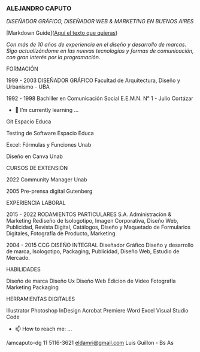 ### ALEJANDRO CAPUTO
*DISEÑADOR GRÁFICO, DISEÑADOR WEB & MARKETING EN BUENOS AIRES*

[Markdown Guide](<a href="mailto:elcorreoquequieres@correo.com">Aquí el texto que quieras</a>)

*Con más de 10 años de experiencia en el diseño y desarrollo de marcas. Sigo actualizándome en las nuevas tecnologías y formas de comunicación, con gran interés por la programación.*




FORMACIÓN

1999 - 2003
DISEÑADOR GRÁFICO
Facultad de Arquitectura, Diseño y Urbanismo - UBA

1992 - 1998
Bachiller en Comunicación Social
E.E.M.N. N° 1 - Julio Cortázar



- 🌱 I’m currently learning ...

Git Espacio Educa

Testing de Software Espacio Educa

Excel: Fórmulas y Funciones Unab

Diseño en Canva Unab



CURSOS DE EXTENSIÓN

2022 Community Manager Unab

2005 Pre-prensa digital Gutenberg



EXPERIENCIA LABORAL

2015 - 2022
RODAMIENTOS PARTICULARES S.A.
Administración & Marketing
Rediseño de Isologotipo, Imagen Corporativa, Diseño Web, Publicidad, Revista Digital, Catálogos, Diseño y Maquetado de Formularios Digitales, Fotografía de Producto, Marketing.


2004 - 2015
CCG DISEÑO INTEGRAL
Diseñador Gráfico
Diseño y desarrollo de marca, Isologotipo, Packaging, Publicidad, Diseño Web, Estudio de Mercado.


HABILIDADES

Diseño de marca
Diseño Ux
Diseño Web
Edicion de Video
Fotografía
Marketing
Packaging

HERRAMIENTAS DIGITALES

Illustrator
Photoshop
InDesign
Acrobat
Premiere
Word
Excel
Visual Studio Code


- 📫 How to reach me: ...

/amcaputo-dg
11 5116-3621
eldamri@gmail.com
Luis Guillon - Bs As


<!--
**Narskash/Narskash** is a ✨ _special_ ✨ repository because its `README.md` (this file) appears on your GitHub profile.

Here are some ideas to get you started:

- 🔭 I’m currently working on ...
- 🌱 I’m currently learning ...
- 👯 I’m looking to collaborate on ...
- 🤔 I’m looking for help with ...
- 💬 Ask me about ...
- 📫 How to reach me: ...
- 😄 Pronouns: ...
- ⚡ Fun fact: ...
-->